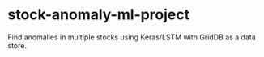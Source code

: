# stock-anomaly-ml-project
Find anomalies in multiple stocks using Keras/LSTM with GridDB as a data store. 
